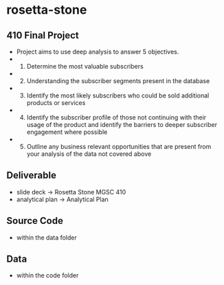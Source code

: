 # rosetta-stone

## 410 Final Project 
* Project aims to use deep analysis to answer 5 objectives. 
* 1. Determine the most valuable subscribers
* 2. Understanding the subscriber segments present in the database
* 3. Identify the most likely subscribers who could be sold additional products or services 
* 4. Identify the subscriber profile of those not continuing with their usage of the product and identify the barriers to deeper subscriber engagement where possible
* 5. Outline any business relevant opportunities that are present from your analysis of the data not covered above

## Deliverable
* slide deck -> Rosetta Stone MGSC 410
* analytical plan -> Analytical Plan 

## Source Code 
* within the data folder 

## Data 
* within the code folder 
